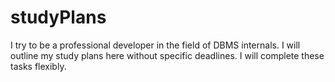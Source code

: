 # studyPlans
I try to be a professional developer in the field of DBMS internals. I will outline my study plans here without specific deadlines. I will complete these tasks flexibly. 
